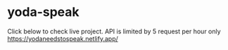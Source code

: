 # yoda-speak
Click below to check live project.
API is limited by 5 request per hour only
https://yodaneedstospeak.netlify.app/
